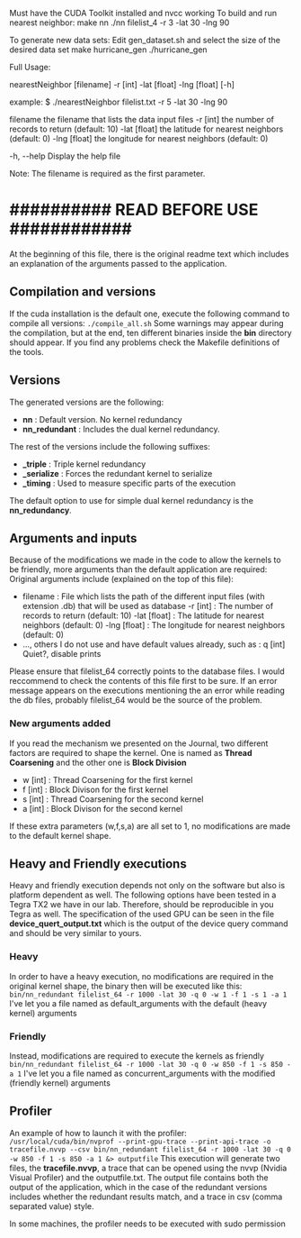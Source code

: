 Must have the CUDA Toolkit installed and nvcc working
To build and run nearest neighbor:
	make nn
	./nn filelist_4 -r 3 -lat 30 -lng 90

To generate new data sets:
	Edit gen_dataset.sh and select the size of the desired data set
	make hurricane_gen
	./hurricane_gen <num records> <num files>

Full Usage:

  nearestNeighbor [filename] -r [int] -lat [float] -lng [float] [-h]
  
  example:
  $ ./nearestNeighbor filelist.txt -r 5 -lat 30 -lng 90
  
  filename     the filename that lists the data input files
  -r [int]     the number of records to return (default: 10)
  -lat [float] the latitude for nearest neighbors (default: 0)
  -lng [float] the longitude for nearest neighbors (default: 0)
  
  -h, --help   Display the help file  
  
  Note: The filename is required as the first parameter.

# \#\#\#\#\#\#\#\#\#\# READ BEFORE USE \#\#\#\#\#\#\#\#\#\#\#\#
At the beginning of this file, there is the original readme text which includes an explanation of the arguments passed to the application.
## Compilation and versions

If the cuda installation is the default one, execute the following command to compile all versions:
`./compile_all.sh`
Some warnings may appear during the compilation, but at the end, ten different binaries inside the **bin** directory should appear.
If you find any problems check the Makefile definitions of the tools.
## Versions
The generated versions are the following:

- **nn** : Default version. No kernel redundancy
- **nn_redundant** : Includes the dual kernel redundancy.

The rest of the versions include the following suffixes:

- **_triple** : Triple kernel redundancy
- **_serialize** : Forces the redundant kernel to serialize
- **_timing** : Used to measure specific parts of the execution

The default option to use for simple dual kernel redundancy is the **nn_redundancy**.
## Arguments and inputs
Because of the modifications we made in the code to allow the kernels to be friendly, more arguments than the default application are required:
Original arguments include (explained on the top of this file):

- filename : File which lists the path of the different input files (with extension .db) that will be used as database
-r [int] : The number of records to return (default: 10)
-lat [float] : The latitude for nearest neighbors (default: 0)
-lng [float] : The longitude for nearest neighbors (default: 0)
- ..., others I do not use and have default values already, such as : q [int] Quiet?, disable prints

Please ensure that filelist_64 correctly points to the database files. I would reccommend to check the contents of this file first to be sure.
If an error message appears on the executions mentioning the an error while reading the db files, probably filelist_64 would be the source of the problem.

### New arguments added
If you read the mechanism we presented on the Journal, two different factors are required to shape the kernel. One is named as **Thread Coarsening** and the other one is **Block Division**
- w [int] : Thread Coarsening for the first kernel
- f [int] : Block Divison for the first kernel
- s [int] : Thread Coarsening for the second kernel
- a [int] : Block Divison for the second kernel

If these extra parameters (w,f,s,a) are all set to 1, no modifications are made to the default kernel shape.
## Heavy and Friendly executions
Heavy and friendly execution depends not only on the software but also is platform dependent as well. The following options have been tested in a 
Tegra TX2 we have in our lab. Therefore, should be reproducible in you Tegra as well.
The specification of the used GPU can be seen in the file **device_quert_output.txt** which is the output of the device query command and should be very similar to yours. 

### Heavy
In order to have a heavy execution, no modifications are required in the original kernel shape, the binary then will be executed like this:
`bin/nn_redundant filelist_64 -r 1000 -lat 30 -q 0 -w 1 -f 1 -s 1 -a 1`
I've let you a file named as default_arguments with the default (heavy kernel) arguments

### Friendly
Instead, modifications are required to execute the kernels as friendly
`bin/nn_redundant filelist_64 -r 1000 -lat 30 -q 0 -w 850 -f 1 -s 850 -a 1`
I've let you a file named as concurrent_arguments with the modified (friendly kernel) arguments


## Profiler
An example of how to launch it with the profiler:
`/usr/local/cuda/bin/nvprof --print-gpu-trace --print-api-trace -o tracefile.nvvp --csv bin/nn_redundant filelist_64 -r 1000 -lat 30 -q 0 -w 850 -f 1 -s 850 -a 1 &> outputfile`
This execution will generate two files, the **tracefile.nvvp**, a trace that can be opened using the nvvp (Nvidia Visual Profiler) and the 
outputfile.txt. The output file contains both the output of the application, which in the case of the redundant versions includes whether the redundant results match, and a trace in csv (comma separated value) style. 

In some machines, the profiler needs to be executed with sudo permission